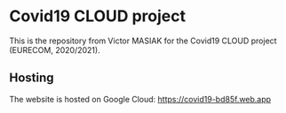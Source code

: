 # Covid19 CLOUD project

This is the repository from Victor MASIAK for the Covid19 CLOUD project (EURECOM, 2020/2021).

## Hosting

The website is hosted on Google Cloud: https://covid19-bd85f.web.app

